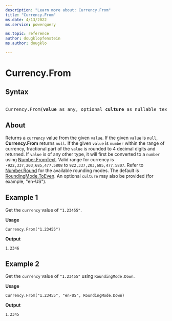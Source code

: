 ```yaml
---
description: "Learn more about: Currency.From"
title: "Currency.From"
ms.date: 4/13/2022
ms.service: powerquery

ms.topic: reference
author: dougklopfenstein
ms.author: dougklo

---
```

# Currency.From

## Syntax

<pre> 
Currency.From(<b>value</b> as any, optional <b>culture</b> as nullable text, optional <b>roundingMode</b> as nullable number) as nullable number
</pre>
  
## About

Returns a `currency` value from the given `value`. If the given `value` is `null`, **Currency.From** returns `null`. If the given `value` is `number` within the range of currency, fractional part of the `value` is rounded to 4 decimal digits and returned. If `value` is of any other type, it will first be converted to a `number` using [Number.FromText](/powerquery-m/number-fromtext). Valid range for currency is `-922,337,203,685,477.5808` to `922,337,203,685,477.5807`. Refer to [Number.Round](/powerquery-m/number-round) for the available rounding modes. The default is [RoundingMode.ToEven](/powerquery-m/roundingmode-toeven). An optional `culture` may also be provided (for example, "en-US").

## Example 1

Get the `currency` value of `"1.23455"`.

**Usage**

```powerquery-m
Currency.From("1.23455")
```

**Output**

`1.2346`

## Example 2

Get the `currency` value of `"1.23455"` using `RoundingMode.Down`.

**Usage**

```powerquery-m
Currency.From("1.23455", "en-US", RoundingMode.Down)
```

**Output**

`1.2345`
